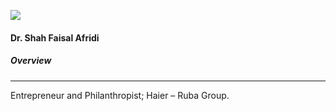 [![](https://giki.edu.pk/wp-content/uploads/2025/05/shah-faisal-afridi1-233x300.jpg)](https://giki.edu.pk/wp-content/uploads/2025/05/shah-faisal-afridi1.jpg)
#### Dr. Shah Faisal Afridi
##### Overview
* * *
Entrepreneur and Philanthropist; Haier – Ruba Group.
